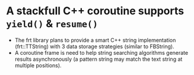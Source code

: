 # A stackfull C++ coroutine supports `yield()` & `resume()`

- The frt library plans to provide a smart C++ string implementation (frt::TTString) with 3 data storage strategies (similar to FBString).
- A coroutine frame is need to help string searching algorithms generate results asynchronously (a pattern string may match the text string at multiple positions).
